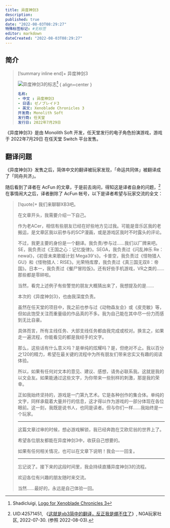 ```yaml
---
title: 异度神剑3
description:
published: true
date: "2022-08-03T08:29:27"
特殊标签标记: #无标签
editor: markdown
dateCreated: "2022-08-03T08:29:27"
---
```


## 简介

> [!summary inline end]+ 异度神剑3
>
> ![异度神剑3的标志](https://s3.tebi.io/ggame/game/异度神剑3/Logo_for_Xenoblade_Chronicles_3_by_Shadicluigi.webp)[^logo]
> { align=center }
>
> ```YAML
> 名称:
> - 中文 : 异度神剑3
> - 日语: ゼノブレイド3
> - 英文: Xenoblade Chronicles 3
> 开发商: Monolith Soft
> 发行商: 任天堂
> 发行日: 2022年7月29日
> ```

[^logo]: Shadicluigi, [Logo for Xenoblade Chronicles 3](https://www.steamgriddb.com/logo/55060)

《异度神剑3》是由 Monolith Soft 开发，任天堂发行的电子角色扮演游戏，游戏于 2022年7月29日 在任天堂 Switch 平台发售。 

## 翻译问题

《异度神剑3》发售之后，简体中文的翻译被玩家发现，「命运共同体」被翻译成了「同舟共济」。

随后看到了译者在 AcFun 的文章，于是前去询问，得知这是译者自身的问题，[^I5XI9] 在事情闹大之后，译者删除了 AcFun 帐号，以下是译者希望与玩家交流的全文：

[^I5XI9]: UID:42571451, 《[这就是xb3简中的翻译，反正我是绷不住了](https://archive.ph/I5XI9 "https://bbs.nga.cn/read.php?tid=32872274")》, NGA玩家社区, 2022-07-30. (参照 2022-08-03).

> [!quote]+ 我们来聊聊XB3吧。
>
> 在文章开头，我需要介绍一下自己。
>
> 作为老ACer，相信有些朋友已经在好些地方见过我。可能是音乐区我的老搬运，是文章区我以前参与的SCP漫画，或是游戏区我时不时露头的评论。
>
> 不过，我更主要的身份是一个翻译。我负责/参与过……我们以厂牌来吧。SE，我负责过《王国之心：记忆旋律》。SEGA，我负责过《闪乱神乐 Re：newal》，《初音未来歌姬计划 Mega39's》。卡普空，我负责过《怪物猎人GU》和《怪物猎人：RISE》。光荣特库摩，我负责过《真三国无双8：帝国》。日本一，我负责过《餐尸冒险饭》。还有好些手机游戏，VR之类的……那些都是零碎啦。
>
> 当然，看完上述例子有些警觉的朋友大概猜出来了，我想提及的是……
>
> 本次的《异度神剑3》，也由我深度负责。
>
> 虽然在任天堂的项目中，我之前也参与过《动物森友会》或《皮克敏》等，但如此饱受关注而重量级的作品真的不多。我为自己能在其中尽一份力而感到无比自豪。
>
> 具体而言，所有主线任务、大部支线任务都由我完成或校对。换言之，如果走一遍流程，你能看见的都是我经手的文字。
>
> 那么，这些话有什么意义吗？是单纯的炫耀吗？是，但绝对不止。我以百分之120的精力，希望在最关键的流程中为所有朋友们带来忠实又有趣的阅读体验。
>
> 所以，如果有任何对文本的意见、建议、感想，请务必联系我。这就是我的以文会友。如果能通过这些文字，为你带来一些别样的刺激，那是我的荣幸。
>
> 正如我始终坚持的，游戏是一门第九艺术。它是各种创作的集合体。单纯的文字，同样承载着大量并行的信息，这才得以作为游戏的一部分体现在各位眼前。这一刻，我既是说书人，也同是读者。但与你们一样……我始终是一个玩家。
>
> ---
>
> 这篇文章过审的时候，想必游戏解锁，我已经奔跑在艾欧尼翁的世界上了。
>
> 希望各位朋友都能在异度神剑3中，收获自己想要的。
>
> 如果有任何相关情况，也可以在文章下说明！我会一一回复。
>
> ---
>
> 忘记说了。接下来的这段时间里，我会持续直播异度神剑3的流程。
>
> 欢迎各位有兴趣的朋友随时来交流。
>
> 当然……最好的，永远是自己体验一回。
